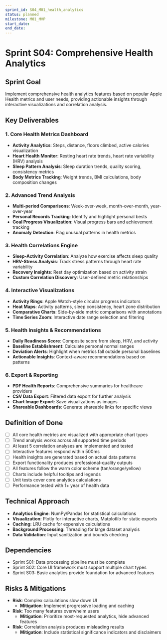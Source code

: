 ```yaml
---
sprint_id: S04_M01_health_analytics
status: planned
milestone: M01_MVP
start_date: 
end_date: 
---
```


# Sprint S04: Comprehensive Health Analytics

## Sprint Goal
Implement comprehensive health analytics features based on popular Apple Health metrics and user needs, providing actionable insights through interactive visualizations and correlation analysis.

## Key Deliverables

### 1. Core Health Metrics Dashboard
- **Activity Analytics**: Steps, distance, floors climbed, active calories visualization
- **Heart Health Monitor**: Resting heart rate trends, heart rate variability (HRV) analysis
- **Sleep Pattern Analysis**: Sleep duration trends, quality scoring, consistency metrics
- **Body Metrics Tracking**: Weight trends, BMI calculations, body composition changes

### 2. Advanced Trend Analysis
- **Multi-period Comparisons**: Week-over-week, month-over-month, year-over-year
- **Personal Records Tracking**: Identify and highlight personal bests
- **Goal Progress Visualization**: Visual progress bars and achievement tracking
- **Anomaly Detection**: Flag unusual patterns in health metrics

### 3. Health Correlations Engine
- **Sleep-Activity Correlation**: Analyze how exercise affects sleep quality
- **HRV-Stress Analysis**: Track stress patterns through heart rate variability
- **Recovery Insights**: Rest day optimization based on activity strain
- **Custom Correlation Discovery**: User-defined metric relationships

### 4. Interactive Visualizations
- **Activity Rings**: Apple Watch-style circular progress indicators
- **Heat Maps**: Activity patterns, sleep consistency, heart zone distribution
- **Comparative Charts**: Side-by-side metric comparisons with annotations
- **Time Series Zoom**: Interactive date range selection and filtering

### 5. Health Insights & Recommendations
- **Daily Readiness Score**: Composite score from sleep, HRV, and activity
- **Baseline Establishment**: Calculate personal normal ranges
- **Deviation Alerts**: Highlight when metrics fall outside personal baselines
- **Actionable Insights**: Context-aware recommendations based on patterns

### 6. Export & Reporting
- **PDF Health Reports**: Comprehensive summaries for healthcare providers
- **CSV Data Export**: Filtered data export for further analysis
- **Chart Image Export**: Save visualizations as images
- **Shareable Dashboards**: Generate shareable links for specific views

## Definition of Done
- [ ] All core health metrics are visualized with appropriate chart types
- [ ] Trend analysis works across all supported time periods
- [ ] At least 5 correlation analyses are implemented and tested
- [ ] Interactive features respond within 500ms
- [ ] Health insights are generated based on actual data patterns
- [ ] Export functionality produces professional-quality outputs
- [ ] All features follow the warm color scheme (tan/orange/yellow)
- [ ] Charts include helpful tooltips and legends
- [ ] Unit tests cover core analytics calculations
- [ ] Performance tested with 1+ year of health data

## Technical Approach
- **Analytics Engine**: NumPy/Pandas for statistical calculations
- **Visualization**: Plotly for interactive charts, Matplotlib for static exports
- **Caching**: LRU cache for expensive calculations
- **Background Processing**: Threading for large dataset analysis
- **Data Validation**: Input sanitization and bounds checking

## Dependencies
- Sprint S01: Data processing pipeline must be complete
- Sprint S02: Core UI framework must support multiple chart types
- Sprint S03: Basic analytics provide foundation for advanced features

## Risks & Mitigations
- **Risk**: Complex calculations slow down UI
  - **Mitigation**: Implement progressive loading and caching
- **Risk**: Too many features overwhelm users
  - **Mitigation**: Prioritize most-requested analytics, hide advanced features
- **Risk**: Correlation analysis produces misleading results
  - **Mitigation**: Include statistical significance indicators and disclaimers